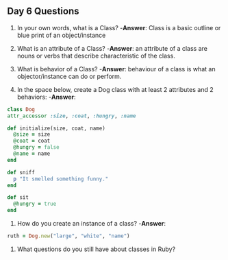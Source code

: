## Day 6 Questions

1. In your own words, what is a Class?
  -__Answer__: Class is a basic outline or blue print of an object/instance

1. What is an attribute of a Class?
  -__Answer__: an attribute of a class are nouns or verbs that describe characteristic of the class.

1. What is behavior of a Class?
  -__Answer__: behaviour of a class is what an objector/instance can do or perform.  

1. In the space below, create a Dog class with at least 2 attributes and 2 behaviors:
  -__Answer__:
  ```Ruby
class Dog
  attr_accessor :size, :coat, :hungry, :name

  def initialize(size, coat, name)
    @size = size
    @coat = coat
    @hungry = false
    @name = name
  end

  def sniff
    p "It smelled something funny."
  end

  def sit
    @hungry = true
  end

  ```

1. How do you create an instance of a class?
  -__Answer__:

  ```Ruby
ruth = Dog.new("large", "white", "name")
  ```

1. What questions do you still have about classes in Ruby?
